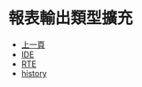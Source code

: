 # 報表輸出類型擴充
* [上一頁](../README.md)
* [IDE](IDE/README.md)
* [RTE](RTE/README.md)
* [history](history.md)
